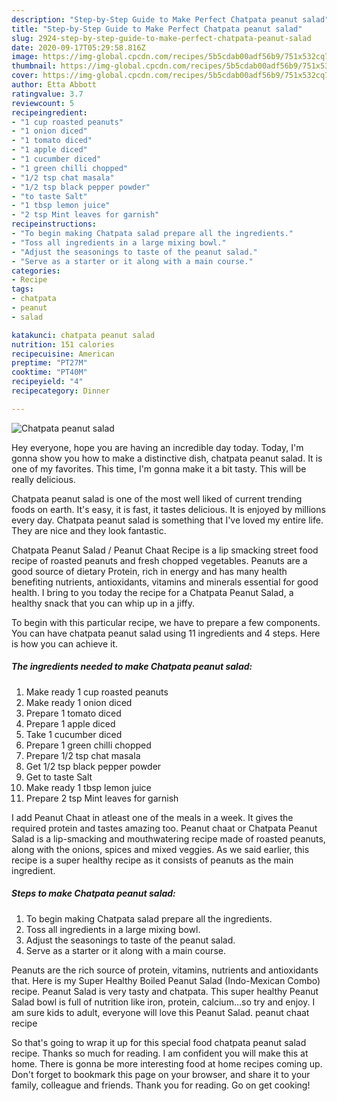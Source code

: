 ```yaml
---
description: "Step-by-Step Guide to Make Perfect Chatpata peanut salad"
title: "Step-by-Step Guide to Make Perfect Chatpata peanut salad"
slug: 2924-step-by-step-guide-to-make-perfect-chatpata-peanut-salad
date: 2020-09-17T05:29:58.816Z
image: https://img-global.cpcdn.com/recipes/5b5cdab00adf56b9/751x532cq70/chatpata-peanut-salad-recipe-main-photo.jpg
thumbnail: https://img-global.cpcdn.com/recipes/5b5cdab00adf56b9/751x532cq70/chatpata-peanut-salad-recipe-main-photo.jpg
cover: https://img-global.cpcdn.com/recipes/5b5cdab00adf56b9/751x532cq70/chatpata-peanut-salad-recipe-main-photo.jpg
author: Etta Abbott
ratingvalue: 3.7
reviewcount: 5
recipeingredient:
- "1 cup roasted peanuts"
- "1 onion diced"
- "1 tomato diced"
- "1 apple diced"
- "1 cucumber diced"
- "1 green chilli chopped"
- "1/2 tsp chat masala"
- "1/2 tsp black pepper powder"
- "to taste Salt"
- "1 tbsp lemon juice"
- "2 tsp Mint leaves for garnish"
recipeinstructions:
- "To begin making Chatpata salad prepare all the ingredients."
- "Toss all ingredients in a large mixing bowl."
- "Adjust the seasonings to taste of the peanut salad."
- "Serve as a starter or it along with a main course."
categories:
- Recipe
tags:
- chatpata
- peanut
- salad

katakunci: chatpata peanut salad 
nutrition: 151 calories
recipecuisine: American
preptime: "PT27M"
cooktime: "PT40M"
recipeyield: "4"
recipecategory: Dinner

---
```



![Chatpata peanut salad](https://img-global.cpcdn.com/recipes/5b5cdab00adf56b9/751x532cq70/chatpata-peanut-salad-recipe-main-photo.jpg)

Hey everyone, hope you are having an incredible day today. Today, I'm gonna show you how to make a distinctive dish, chatpata peanut salad. It is one of my favorites. This time, I'm gonna make it a bit tasty. This will be really delicious.

Chatpata peanut salad is one of the most well liked of current trending foods on earth. It's easy, it is fast, it tastes delicious. It is enjoyed by millions every day. Chatpata peanut salad is something that I've loved my entire life. They are nice and they look fantastic.

Chatpata Peanut Salad / Peanut Chaat Recipe is a lip smacking street food recipe of roasted peanuts and fresh chopped vegetables. Peanuts are a good source of dietary Protein, rich in energy and has many health benefiting nutrients, antioxidants, vitamins and minerals essential for good health. I bring to you today the recipe for a Chatpata Peanut Salad, a healthy snack that you can whip up in a jiffy.


To begin with this particular recipe, we have to prepare a few components. You can have chatpata peanut salad using 11 ingredients and 4 steps. Here is how you can achieve it.

<!--inarticleads1-->

##### The ingredients needed to make Chatpata peanut salad:

1. Make ready 1 cup roasted peanuts
1. Make ready 1 onion diced
1. Prepare 1 tomato diced
1. Prepare 1 apple diced
1. Take 1 cucumber diced
1. Prepare 1 green chilli chopped
1. Prepare 1/2 tsp chat masala
1. Get 1/2 tsp black pepper powder
1. Get to taste Salt
1. Make ready 1 tbsp lemon juice
1. Prepare 2 tsp Mint leaves for garnish


I add Peanut Chaat in atleast one of the meals in a week. It gives the required protein and tastes amazing too. Peanut chaat or Chatpata Peanut Salad is a lip-smacking and mouthwatering recipe made of roasted peanuts, along with the onions, spices and mixed veggies. As we said earlier, this recipe is a super healthy recipe as it consists of peanuts as the main ingredient. 

<!--inarticleads2-->

##### Steps to make Chatpata peanut salad:

1. To begin making Chatpata salad prepare all the ingredients.
1. Toss all ingredients in a large mixing bowl.
1. Adjust the seasonings to taste of the peanut salad.
1. Serve as a starter or it along with a main course.


Peanuts are the rich source of protein, vitamins, nutrients and antioxidants that. Here is my Super Healthy Boiled Peanut Salad (Indo-Mexican Combo) recipe. Peanut Salad is very tasty and chatpata. This super healthy Peanut Salad bowl is full of nutrition like iron, protein, calcium…so try and enjoy. I am sure kids to adult, everyone will love this Peanut Salad. peanut chaat recipe 

So that's going to wrap it up for this special food chatpata peanut salad recipe. Thanks so much for reading. I am confident you will make this at home. There is gonna be more interesting food at home recipes coming up. Don't forget to bookmark this page on your browser, and share it to your family, colleague and friends. Thank you for reading. Go on get cooking!
